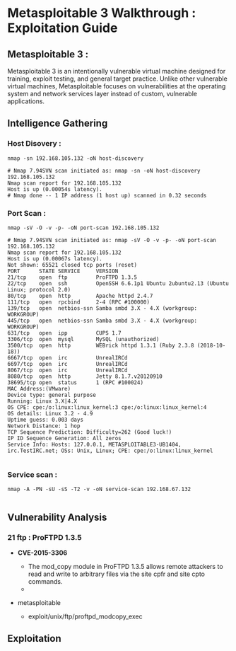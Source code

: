 # Metasploitable 3 Walkthrough : Exploitation Guide


## Metasploitable 3 :
Metasploitable 3 is an intentionally vulnerable virtual machine designed for training, exploit testing, and general target practice. Unlike other vulnerable virtual machines, Metasploitable focuses on vulnerabilities at the operating system and network services layer instead of custom, vulnerable applications.

## Intelligence Gathering

### Host Disovery : 

```
nmap -sn 192.168.105.132 -oN host-discovery
```
```
# Nmap 7.94SVN scan initiated as: nmap -sn -oN host-discovery 192.168.105.132
Nmap scan report for 192.168.105.132
Host is up (0.00054s latency).
# Nmap done -- 1 IP address (1 host up) scanned in 0.32 seconds
```

### Port Scan : 

```
nmap -sV -O -v -p- -oN port-scan 192.168.105.132
```
```
# Nmap 7.94SVN scan initiated as: nmap -sV -O -v -p- -oN port-scan 192.168.105.132
Nmap scan report for 192.168.105.132
Host is up (0.00067s latency).
Not shown: 65521 closed tcp ports (reset)
PORT      STATE SERVICE     VERSION
21/tcp    open  ftp         ProFTPD 1.3.5
22/tcp    open  ssh         OpenSSH 6.6.1p1 Ubuntu 2ubuntu2.13 (Ubuntu Linux; protocol 2.0)
80/tcp    open  http        Apache httpd 2.4.7
111/tcp   open  rpcbind     2-4 (RPC #100000)
139/tcp   open  netbios-ssn Samba smbd 3.X - 4.X (workgroup: WORKGROUP)
445/tcp   open  netbios-ssn Samba smbd 3.X - 4.X (workgroup: WORKGROUP)
631/tcp   open  ipp         CUPS 1.7
3306/tcp  open  mysql       MySQL (unauthorized)
3500/tcp  open  http        WEBrick httpd 1.3.1 (Ruby 2.3.8 (2018-10-18))
6667/tcp  open  irc         UnrealIRCd
6697/tcp  open  irc         UnrealIRCd
8067/tcp  open  irc         UnrealIRCd
8080/tcp  open  http        Jetty 8.1.7.v20120910
38695/tcp open  status      1 (RPC #100024)
MAC Address:(VMware)
Device type: general purpose
Running: Linux 3.X|4.X
OS CPE: cpe:/o:linux:linux_kernel:3 cpe:/o:linux:linux_kernel:4
OS details: Linux 3.2 - 4.9
Uptime guess: 0.003 days 
Network Distance: 1 hop
TCP Sequence Prediction: Difficulty=262 (Good luck!)
IP ID Sequence Generation: All zeros
Service Info: Hosts: 127.0.0.1, METASPLOITABLE3-UB1404, irc.TestIRC.net; OSs: Unix, Linux; CPE: cpe:/o:linux:linux_kernel


```

### Service scan : 

```
nmap -A -PN -sU -sS -T2 -v -oN service-scan 192.168.67.132
```
```

```



## Vulnerability Analysis

### 21 ftp : ProFTPD 1.3.5

- **CVE-2015-3306** 
    - The mod_copy module in ProFTPD 1.3.5 allows remote attackers to read and write to arbitrary files via the site cpfr and site cpto commands. 
    - 

- metasploitable 
    - exploit/unix/ftp/proftpd_modcopy_exec





## Exploitation
